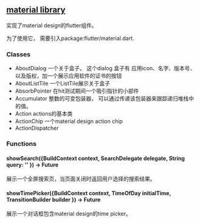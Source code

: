 ## [material  library](https://api.flutter.dev/flutter/material/material-library.html)
实现了material design的flutter组件。

为了使用它， 需要引入package:flutter/material.dart.

### Classes
- AboutDialog 
一个关于盒子。 这个dialog 盒子有 应用icon、名字、版本号、以及版权，加一个展示应用软件的证书的按钮
- AboutListTile 
一个ListTile展示关于盒子
- AbsorbPointer 
在hit测试期间一个吸引指针的小部件
- Accumulator 
整数的可变包装器， 可以通过传递该包装器来跟踪递归堆栈中的值。
- Action 
actions的基本类
- ActionChip
一个material design action chip
- ActionDispatcher





### Functions
#### showSearch<T>({BuildContext context, SearchDelegate<T> delegate, String query: '' }) → Future<T>
展示一个全屏搜索页，当页面关闭时返回用户选择的搜索结果。

#### showTimePicker({BuildContext context, TimeOfDay initialTime, TransitionBuilder builder }) → Future<TimeOfDay>
展示一个对话框包含material design的time picker。
